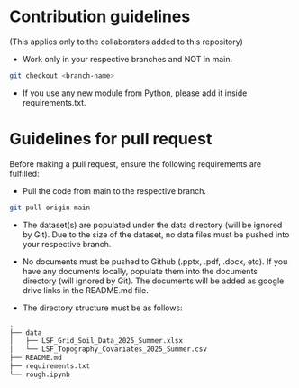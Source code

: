 # Contribution guidelines

(This applies only to the collaborators added to this repository)

- Work only in your respective branches and NOT in main.

```bash
git checkout <branch-name>
```

- If you use any new module from Python, please add it inside requirements.txt.


# Guidelines for pull request
Before making a pull request, ensure the following requirements are fulfilled:

- Pull the code from main to the respective branch.

```bash
git pull origin main
```

- The dataset(s) are populated under the data directory (will be ignored by Git). Due to the size of the dataset, no data files must be pushed into your respective branch.

- No documents must be pushed to Github (.pptx, .pdf, .docx, etc). If you have any documents locally, populate them into the documents directory (will ignored by Git). The documents will be added as google drive links in the README.md file.

- The directory structure must be as follows:

```bash
.
├── data
│   ├── LSF_Grid_Soil_Data_2025_Summer.xlsx
│   └── LSF_Topography_Covariates_2025_Summer.csv
├── README.md
├── requirements.txt
└── rough.ipynb
```
